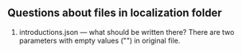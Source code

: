 ## Questions about files in localization folder
1. introductions.json — what should be written there? There are two parameters with empty values ("") in original file.
